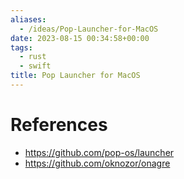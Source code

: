 ```yaml
---
aliases:
  - /ideas/Pop-Launcher-for-MacOS
date: 2023-08-15 00:34:58+00:00
tags:
  - rust
  - swift
title: Pop Launcher for MacOS
---
```


# References

- <https://github.com/pop-os/launcher>
- <https://github.com/oknozor/onagre>
